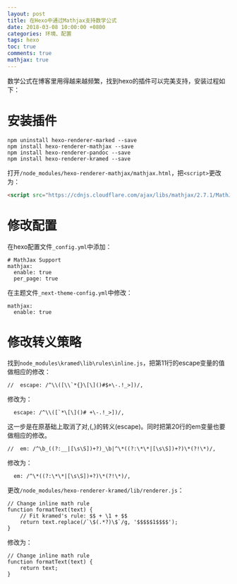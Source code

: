 ```yaml
---
layout: post
title: 在Hexo中通过Mathjax支持数学公式
date: 2018-03-08 10:00:00 +0800
categories: 环境、配置
tags: hexo
toc: true
comments: true
mathjax: true
---
```

数学公式在博客里用得越来越频繁，找到hexo的插件可以完美支持，安装过程如下：
<!-- more -->

# 安装插件
```
npm uninstall hexo-renderer-marked --save
npm install hexo-renderer-mathjax --save
npm install hexo-renderer-pandoc --save
npm install hexo-renderer-kramed --save
```

打开`/node_modules/hexo-renderer-mathjax/mathjax.html`，把`<script>`更改为：
``` html
<script src="https://cdnjs.cloudflare.com/ajax/libs/mathjax/2.7.1/MathJax.js?config=TeX-MML-AM_CHTML"></script>
```
# 修改配置
在hexo配置文件`_config.yml`中添加：
```
# MathJax Support
mathjax:
  enable: true
  per_page: true
```
在主题文件`_next-theme-config.yml`中修改：
```
mathjax:
  enable: true
```

# 修改转义策略
找到`node_modules\kramed\lib\rules\inline.js`，把第11行的escape变量的值做相应的修改：
```
//  escape: /^\\([\\`*{}\[\]()#$+\-.!_>])/,
```
修改为：
```
  escape: /^\\([`*\[\]()# +\-.!_>])/,
```
这一步是在原基础上取消了对\,{,}的转义(escape)。同时把第20行的em变量也要做相应的修改。
```
//  em: /^\b_((?:__|[\s\S])+?)_\b|^\*((?:\*\*|[\s\S])+?)\*(?!\*)/,
```
修改为：
```
  em: /^\*((?:\*\*|[\s\S])+?)\*(?!\*)/,
```

更改`/node_modules/hexo-renderer-kramed/lib/renderer.js`：
```
// Change inline math rule
function formatText(text) {
    // Fit kramed's rule: $$ + \1 + $$
    return text.replace(/`\$(.*?)\$`/g, '$$$$$1$$$$');
}
```
修改为：
```
// Change inline math rule
function formatText(text) {
    return text;
}
```